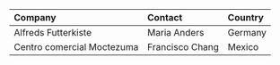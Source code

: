 |          Company           |     Contact     | Country |
|:---------------------------|:----------------|:--------|
|    Alfreds Futterkiste     |  Maria Anders   | Germany |
| Centro comercial Moctezuma | Francisco Chang | Mexico  |